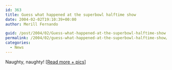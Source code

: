 ```yaml
---
id: 363
title: Guess what happened at the superbowl halftime show
date: 2004-02-02T19:10:39+00:00
author: Merill Fernando

guid: /post/2004/02/Guess-what-happened-at-the-superbowl-halftime-show.aspx
permalink: /2004/02/guess-what-happened-at-the-superbowl-halftime-show/
categories:
  - News
---
```

<body xmlns="http://www.w3.org/1999/xhtml">
    <div class="Section1">
        <p class="MsoNormal">
            Naughty, naughty! [<a href="http://uk.news.yahoo.com/040202/325/eky6f.html">Read more
            + pics</a>]
        </p>
    </div>
</body>